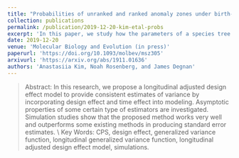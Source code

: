 ```yaml
---
title: "Probabilities of unranked and ranked anomaly zones under birth-death models"
collection: publications
permalink: /publication/2019-12-20-kim-etal-probs
excerpt: 'In this paper, we study how the parameters of a species tree simulated under a constant rate birth-death process can affect the probability that the species tree lies in the anomaly zone. We derive the lower bound of the probability of the species tree being in an unranked anomaly zone with <i>n</i> leaves for large speciation rate $\lambda$, and we show that this lower bound approaches 1 as <i>n</i> $\rightarrow \infty$ and $\lambda \rightarrow \infty$.'
date: 2019-12-20
venue: 'Molecular Biology and Evolution (in press)'
paperurl: 'https://doi.org/10.1093/molbev/msz305'
arxivurl: 'https://arxiv.org/abs/1911.01636'
authors: 'Anastasiia Kim, Noah Rosenberg, and James Degnan'
---
```



>Abstract: In this research, we propose a longitudinal adjusted design effect model to
provide consistent estimates of variance by incorporating design effect and time
effect into modeling. Asymptotic properties of some certain type of estimators
are investigated. Simulation studies show that the proposed method works
very well and outperforms some existing methods in producing standard error
estimates. \\
Key Words: CPS, design effect, generalized variance function, longitudinal generalized variance function, longitudinal adjusted design effect model, simulations.
